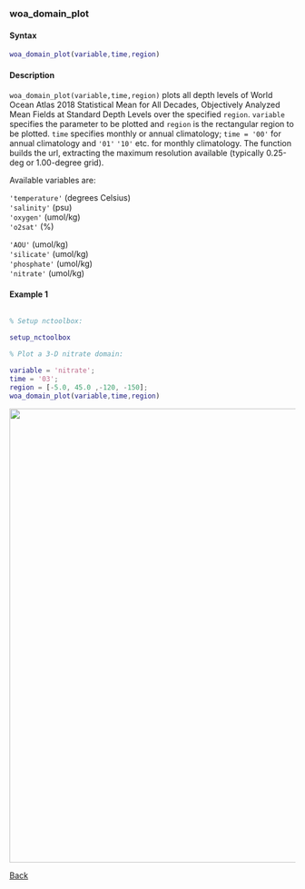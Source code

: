 ### woa_domain_plot

#### Syntax

```Matlab
woa_domain_plot(variable,time,region)
```
#### Description

``woa_domain_plot(variable,time,region)`` plots all depth levels of  World Ocean Atlas 2018 Statistical Mean for All Decades, Objectively Analyzed Mean Fields at Standard Depth Levels over the specified ``region``. ``variable`` specifies the parameter to be plotted and ``region`` is the rectangular region to be plotted. ``time`` specifies monthly or annual climatology; ``time = '00'`` for annual climatology and ``'01'`` ``'10'`` etc. for monthly climatology. The function builds the url, extracting the maximum resolution available (typically 0.25-deg or 1.00-degree grid). 

Available variables are:

``'temperature'`` (degrees Celsius)    
``'salinity'`` (psu)                    
``'oxygen'`` (umol/kg)                 
``'o2sat'`` (%)

``'AOU'`` (umol/kg)                
``'silicate'`` (umol/kg)          
``'phosphate'`` (umol/kg)   
``'nitrate'`` (umol/kg)                      

#### Example 1


```Matlab

% Setup nctoolbox:

setup_nctoolbox

% Plot a 3-D nitrate domain:

variable = 'nitrate';
time = '03';
region = [-5.0, 45.0 ,-120, -150]; 
woa_domain_plot(variable,time,region)

```
<img src="https://user-images.githubusercontent.com/24570061/88359635-5e7c6380-cd41-11ea-8f39-62beb8ecf912.png" width="800">

[Back](https://github.com/lnferris/ocean_data_tools#plotting-gridded-data-without-building-structs-1)
